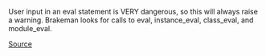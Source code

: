User input in an eval statement is VERY dangerous, so this will always raise a warning.
Brakeman looks for calls to eval, instance_eval, class_eval, and module_eval.

[Source](http://brakemanscanner.org/docs/warning_types/dangerous_evaluation/)
